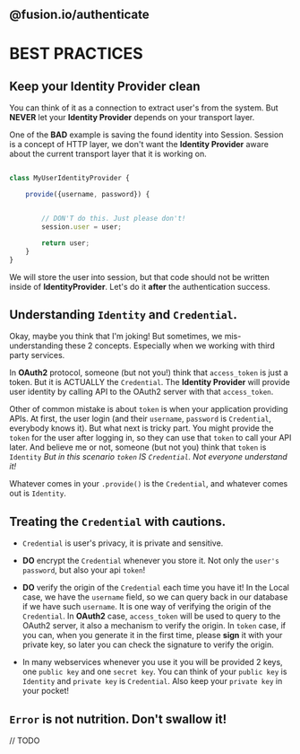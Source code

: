 @fusion.io/authenticate
-----------------------

# BEST PRACTICES

## Keep your **Identity Provider** clean
You can think of it as a connection to extract user's from the system. But
**NEVER** let your **Identity Provider** depends on your transport layer.

One of the **BAD** example is saving the found identity into Session.
Session is a concept of HTTP layer, we don't want the **Identity Provider** aware about
the current transport layer that it is working on.

```javascript

class MyUserIdentityProvider {

    provide({username, password}) {


        // DON'T do this. Just please don't!
        session.user = user;

        return user;
    }
}

```

We will store the user into session, but that code should not be written inside of **IdentityProvider**.
Let's do it **after** the authentication success.

## Understanding `Identity` and `Credential`.

Okay, maybe you think that I'm joking!
But sometimes, we mis-understanding these 2 concepts.
Especially when we working with third party services.

In **OAuth2** protocol, someone (but not you!) think that `access_token` is just a token.
But it is ACTUALLY the `Credential`.
The **Identity Provider** will provide user identity by calling API to the OAuth2 server with that `access_token`.

Other of common mistake is about `token` is when your application providing APIs.
At first, the user login (and their `username`, `password` is `Credential`, everybody knows it).
But what next is tricky part. You might provide the `token` for the user after logging in, so they can
use that `token` to call your API later. And believe me or not, someone (but not you) think that `token` is `Identity`
*But in this scenario `token` IS `Credential`. Not everyone understand it!*

Whatever comes in your `.provide()` is the `Credential`, and whatever comes out is `Identity`.

## Treating the `Credential` with cautions.

- `Credential` is user's privacy, it is private and sensitive.

- **DO** encrypt the `Credential` whenever you store it. Not only the `user's password`, but also your api `token`!

- **DO** verify the origin of the `Credential` each time you have it!
    In the Local case, we have the `username` field, so we can query back in our database if we have such `username`.
    It is one way of verifying the origin of the `Credential`.
    In **OAuth2** case, `access_token` will be used to query to the OAuth2 server, it also a mechanism to verify the origin.
    In `token` case, if you can, when you generate it in the first time, please **sign** it with your private key,
    so later you can check the signature to verify the origin.

- In many webservices whenever you use it you will be provided 2 keys, one `public key` and one `secret key`.
You can think of your `public key` is `Identity` and `private key` is `Credential`. Also keep your `private key` in your pocket!


## `Error` is not nutrition. Don't swallow it!

// TODO